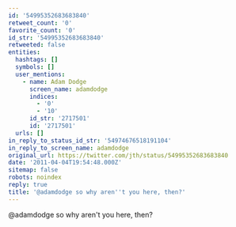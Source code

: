 ```yaml
---
id: '54995352683683840'
retweet_count: '0'
favorite_count: '0'
id_str: '54995352683683840'
retweeted: false
entities:
  hashtags: []
  symbols: []
  user_mentions:
    - name: Adam Dodge
      screen_name: adamdodge
      indices:
        - '0'
        - '10'
      id_str: '2717501'
      id: '2717501'
  urls: []
in_reply_to_status_id_str: '54974676518191104'
in_reply_to_screen_name: adamdodge
original_url: https://twitter.com/jth/status/54995352683683840
date: '2011-04-04T19:54:48.000Z'
sitemap: false
robots: noindex
reply: true
title: '@adamdodge so why aren''t you here, then?'
---
```


@adamdodge so why aren't you here, then?
